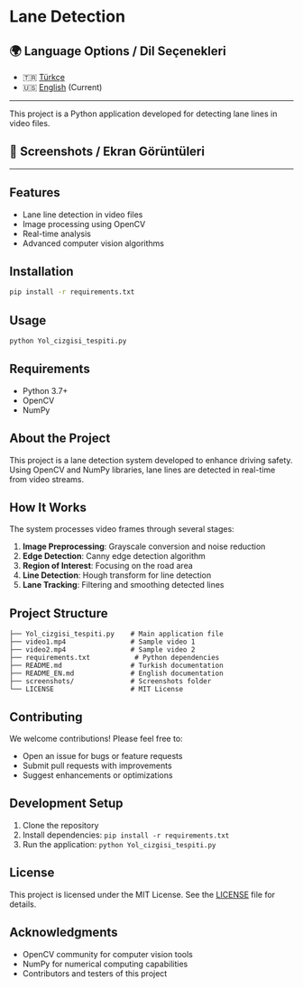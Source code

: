 # Lane Detection

## 🌍 Language Options / Dil Seçenekleri
- 🇹🇷 [Türkçe](README.md)
- 🇺🇸 [English](README_EN.md) (Current)

---

This project is a Python application developed for detecting lane lines in video files.

## 📸 Screenshots / Ekran Görüntüleri


---

## Features
- Lane line detection in video files
- Image processing using OpenCV
- Real-time analysis
- Advanced computer vision algorithms

## Installation
```bash
pip install -r requirements.txt
```

## Usage
```bash
python Yol_cizgisi_tespiti.py
```

## Requirements
- Python 3.7+
- OpenCV
- NumPy

## About the Project
This project is a lane detection system developed to enhance driving safety. Using OpenCV and NumPy libraries, lane lines are detected in real-time from video streams.

## How It Works
The system processes video frames through several stages:
1. **Image Preprocessing**: Grayscale conversion and noise reduction
2. **Edge Detection**: Canny edge detection algorithm
3. **Region of Interest**: Focusing on the road area
4. **Line Detection**: Hough transform for line detection
5. **Lane Tracking**: Filtering and smoothing detected lines

## Project Structure
```
├── Yol_cizgisi_tespiti.py    # Main application file
├── video1.mp4                # Sample video 1
├── video2.mp4                # Sample video 2
├── requirements.txt           # Python dependencies
├── README.md                 # Turkish documentation
├── README_EN.md              # English documentation
├── screenshots/              # Screenshots folder
└── LICENSE                   # MIT License
```

## Contributing
We welcome contributions! Please feel free to:
- Open an issue for bugs or feature requests
- Submit pull requests with improvements
- Suggest enhancements or optimizations

## Development Setup
1. Clone the repository
2. Install dependencies: `pip install -r requirements.txt`
3. Run the application: `python Yol_cizgisi_tespiti.py`

## License
This project is licensed under the MIT License. See the [LICENSE](LICENSE) file for details.

## Acknowledgments
- OpenCV community for computer vision tools
- NumPy for numerical computing capabilities
- Contributors and testers of this project
